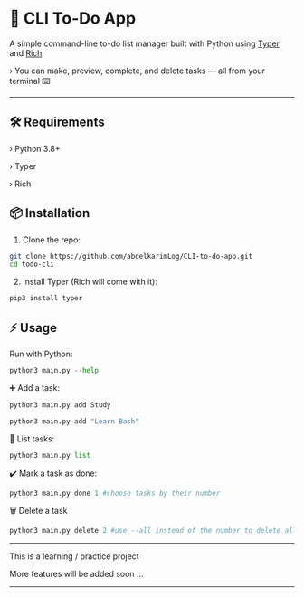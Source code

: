 # 📝 CLI To-Do App

A simple command-line to-do list manager built with Python using [Typer](https://typer.tiangolo.com/) and [Rich](https://rich.readthedocs.io/).  

› You can make, preview, complete, and delete tasks — all from your terminal ⌨️

---

## 🛠 Requirements

› Python 3.8+

› Typer

› Rich


## 📦 Installation

1. Clone the repo:
```bash
git clone https://github.com/abdelkarimLog/CLI-to-do-app.git
cd todo-cli
```

2. Install Typer (Rich will come with it):
```bash
pip3 install typer
```


## ⚡ Usage

Run with Python:
```python
python3 main.py --help
```

➕ Add a task:
```python
python3 main.py add Study
```
```python
python3 main.py add "Learn Bash"
```

📃 List tasks:
```python
python3 main.py list
```

✔️ Mark a task as done:
```python
python3 main.py done 1 #choose tasks by their number
```

🗑️ Delete a task
```python
python3 main.py delete 2 #use --all instead of the number to delete all tasks
```
---

This is a learning / practice project 

More features will be added soon ...

---
